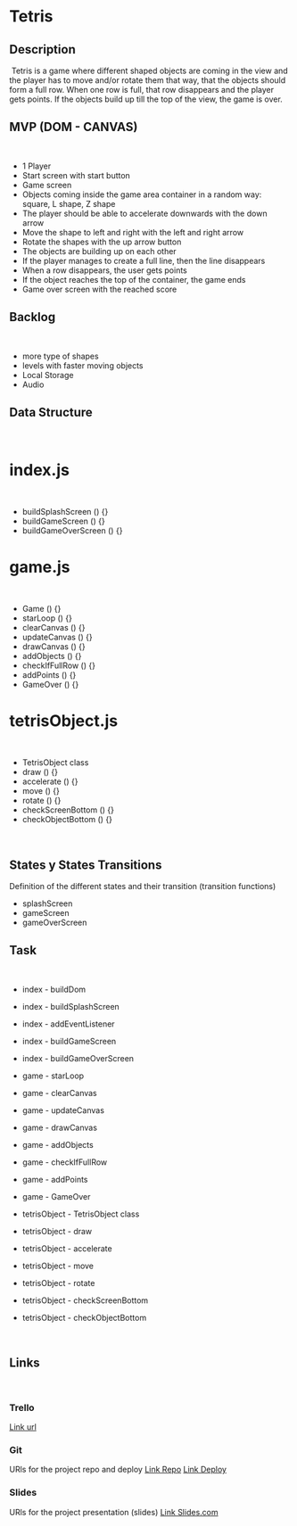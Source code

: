 # Tetris

## Description

​
Tetris is a game where different shaped objects are coming in the view and the player has to move and/or rotate them that way, that the objects should form a full row. When one row is full, that row disappears and the player gets points. If the objects build up till the top of the view, the game is over.
​

## MVP (DOM - CANVAS)

​

- 1 Player
- Start screen with start button
- Game screen
- Objects coming inside the game area container in a random way: square, L shape, Z shape
- The player should be able to accelerate downwards with the down arrow
- Move the shape to left and right with the left and right arrow
- Rotate the shapes with the up arrow button
- The objects are building up on each other
- If the player manages to create a full line, then the line disappears
- When a row disappears, the user gets points
- If the object reaches the top of the container, the game ends
- Game over screen with the reached score
  ​

## Backlog

​

- more type of shapes
- levels with faster moving objects
- Local Storage
- Audio
  ​

## Data Structure

​

# index.js

​

- buildSplashScreen () {}
- buildGameScreen () {}
- buildGameOverScreen () {}
  ​

# game.js

​

- Game () {}
- starLoop () {}
- clearCanvas () {}
- updateCanvas () {}
- drawCanvas () {}
- addObjects () {}
- checkIfFullRow () {}
- addPoints () {}
- GameOver () {}
  ​

# tetrisObject.js

​

- TetrisObject class
- draw () {}
- accelerate () {}
- move () {}
- rotate () {}
- checkScreenBottom () {}
- checkObjectBottom () {}
  ​

​

## States y States Transitions

Definition of the different states and their transition (transition functions)
​

- splashScreen
- gameScreen
- gameOverScreen
  ​

## Task

​

- index - buildDom
- index - buildSplashScreen
- index - addEventListener
- index - buildGameScreen
- index - buildGameOverScreen
- game - starLoop
- game - clearCanvas
- game - updateCanvas
- game - drawCanvas
- game - addObjects
- game - checkIfFullRow
- game - addPoints
- game - GameOver
- tetrisObject - TetrisObject class
- tetrisObject - draw
- tetrisObject - accelerate
- tetrisObject - move
- tetrisObject - rotate
- tetrisObject - checkScreenBottom
- tetrisObject - checkObjectBottom

  ​

## Links

​

### Trello

[Link url](https://trello.com/b/ulOf2Uty/tetris)
​

### Git

URls for the project repo and deploy
[Link Repo](https://github.com/brigihorvath/Tetris)
[Link Deploy](https://github.com/brigihorvath/Tetris)
​

### Slides

URls for the project presentation (slides)
[Link Slides.com]()
